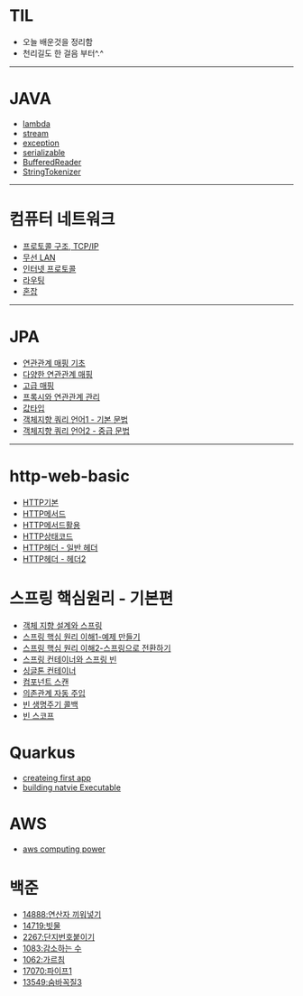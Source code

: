 
# TIL
- 오늘 배운것을 정리함
- 천리길도 한 걸음 부터^.^

<hr>

# JAVA
* [lambda](./JAVA/lambda.md)
* [stream](./JAVA/stream.md)
* [exception](./JAVA/exception.md)
* [serializable](./JAVA/serializable.md)
* [BufferedReader](./JAVA/bufferedreader.md)
* [StringTokenizer](./JAVA/stringtokenizer.md)
<hr>

# 컴퓨터 네트워크

* [프로토콜 구조, TCP/IP](./computer-network/protocol-TCP_IP.md)
* [무선 LAN](./computer-network/lan.md)
* [인터넷 프로토콜](./computer-network/internet-protocol.md)
* [라우팅](./computer-network/routing.md)
* [혼잡](./computer-network)

<hr>

# JPA
* [연관관계 매핑 기초](./JPA/relational_mapping.md)
* [다양한 연관관계 매핑](./JPA/relation_mapping_various.md)
* [고급 매핑](./JPA/inheritacne_mapping.md)
* [프록시와 연관관계 관리](./JPA/proxy_relational_management.md)
* [값타입](JPA/value_type.md)
* [객체지향 쿼리 언어1 - 기본 문법](JPA/jpql_basic.md)
* [객체지향 쿼리 언어2 - 중급 문법](JPA/jpql_middle.md)
<hr>

# http-web-basic
* [HTTP기본](./http-basic/http_basic.md)
* [HTTP메서드](./http-basic/http_method.md)
* [HTTP메서드활용](./http-basic/http_method_use.md)
* [HTTP상태코드](./http-basic/http_status_code.md)
* [HTTP헤더 - 일반 헤더](./http-basic/http_header1.md)
* [HTTP헤더 - 헤더2](./http-basic/http_header2.md)

# 스프링 핵심원리 - 기본편
* [객체 지향 설계와 스프링](./springbasic/oop_spring.md)
* [스프링 핵심 원리 이해1-예제 만들기](./springbasic/spring_core_ex1.md)
* [스프링 핵심 원리 이해2-스프링으로 전환하기](./springbasic/spring_core_ex2.md)
* [스프링 컨테이너와 스프링 빈](./springbasic/spring_container_bean.md)
* [싱글톤 컨테이너](./springbasic/singletone_container.md)
* [컴포넌트 스캔](./springbasic/component_scan.md)
* [의존관계 자동 주입](./springbasic/dependency_injection_auto.md)
* [빈 생명주기 콜백](./springbasic/bean_lifecycle_callback.md)
* [빈 스코프](./springbasic/bean_scope.md)

# Quarkus 
* [createing first app](./quarkus/creatingfirstapp.md)
* [building natvie Executable](./quarkus/buildingNativeExecutable.md)

# AWS
* [aws computing power](./aws/aws-computing-power.md)

# 백준
* [14888:연산자 끼워넣기](./baekjoon/boj_14888.md)
* [14719:빗물](./baekjoon/boj_14719.md)
* [2267:단지번호붙이기](./baekjoon/boj_2667.md)
* [1083:감소하는 수](./baekjoon/boj_1083.md)
* [1062:가르침](./baekjoon/boj_1062.md)
* [17070:파이프1](./baekjoon/boj_17070.md)
* [13549:숨바꼭질3](./baekjoon/boj_13549.md)




